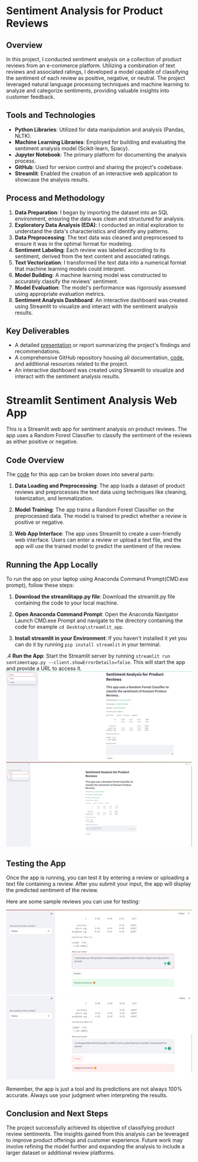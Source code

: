 # Sentiment Analysis for Product Reviews

## Overview
In this project, I conducted sentiment analysis on a collection of product reviews from an e-commerce platform. Utilizing a combination of text reviews and associated ratings, I developed a model capable of classifying the sentiment of each review as positive, negative, or neutral. The project leveraged natural language processing techniques and machine learning to analyze and categorize sentiments, providing valuable insights into customer feedback.

## Tools and Technologies
- **Python Libraries**: Utilized for data manipulation and analysis (Pandas, NLTK).
- **Machine Learning Libraries**: Employed for building and evaluating the sentiment analysis model (Scikit-learn, Spacy).
- **Jupyter Notebook**: The primary platform for documenting the analysis process.
- **GitHub**: Used for version control and sharing the project's codebase.
- **Streamlit**: Enabled the creation of an interactive web application to showcase the analysis results.

## Process and Methodology
1. **Data Preparation**: I began by importing the dataset into an SQL environment, ensuring the data was clean and structured for analysis.
2. **Exploratory Data Analysis (EDA)**: I conducted an initial exploration to understand the data's characteristics and identify any patterns.
3. **Data Preprocessing**: The text data was cleaned and preprocessed to ensure it was in the optimal format for modeling.
4. **Sentiment Labeling**: Each review was labeled according to its sentiment, derived from the text content and associated ratings.
5. **Text Vectorization**: I transformed the text data into a numerical format that machine learning models could interpret.
6. **Model Building**: A machine learning model was constructed to accurately classify the reviews' sentiment.
7. **Model Evaluation**: The model's performance was rigorously assessed using appropriate evaluation metrics.
8. **Sentiment Analysis Dashboard**: An interactive dashboard was created using Streamlit to visualize and interact with the sentiment analysis results.

## Key Deliverables
- A detailed [presentation]() or report summarizing the project's findings and recommendations.
- A comprehensive GitHub repository housing all documentation, [code](), and additional resources related to the project.
- An interactive dashboard was created using Streamlit to visualize and interact with the sentiment analysis results.

# Streamlit Sentiment Analysis Web App

This is a Streamlit web app for sentiment analysis on product reviews. The app uses a Random Forest Classifier to classify the sentiment of the reviews as either positive or negative.

## Code Overview

The [code](https://github.com/Annet-Chebukati/Flit_inc_Apprenticeship/blob/master/DataScienceandAIprojects/Sentiment_Analysis_for_Product_Reviews/sentimentapp.py) for this app can be broken down into several parts:

1. **Data Loading and Preprocessing**: The app loads a dataset of product reviews and preprocesses the text data using techniques like cleaning, tokenization, and lemmatization.

2. **Model Training**: The app trains a Random Forest Classifier on the preprocessed data. The model is trained to predict whether a review is positive or negative.

3. **Web App Interface**: The app uses Streamlit to create a user-friendly web interface. Users can enter a review or upload a text file, and the app will use the trained model to predict the sentiment of the review.

## Running the App Locally

To run the app on your laptop using Anaconda Command Prompt(CMD.exe prompt), follow these steps:

1. **Download the streamlitapp.py file**: Download the streamlit.py file containing the code to your local machine.

2. **Open Anaconda Command Prompt**: Open the Anaconda Navigator Launch CMD.exe Prompt and navigate to the directory containing the code for example `cd Desktop\streamlit_app`.

3. **Install streamlit in your Environment**: If you haven't installed it yet you can do it by running `pip install streamlit` in your terminal.

.4 **Run the App**: Start the Streamlit server by running `streamlit run sentimentapp.py --client.showErrorDetails=false`. This will start the app and provide a URL to access it.
![App online view](https://github.com/Annet-Chebukati/Flit_inc_Apprenticeship/blob/master/DataScienceandAIprojects/Sentiment_Analysis_for_Product_Reviews/Image3.png)
![App TXT file view](https://github.com/Annet-Chebukati/Flit_inc_Apprenticeship/blob/master/DataScienceandAIprojects/Sentiment_Analysis_for_Product_Reviews/Image2.png)

## Testing the App

Once the app is running, you can test it by entering a review or uploading a text file containing a review. After you submit your input, the app will display the predicted sentiment of the review.

Here are some sample reviews you can use for testing:

![Positive Review](https://github.com/Annet-Chebukati/Flit_inc_Apprenticeship/blob/master/DataScienceandAIprojects/Sentiment_Analysis_for_Product_Reviews/Image1.png)
![Negative Review](https://github.com/Annet-Chebukati/Flit_inc_Apprenticeship/blob/master/DataScienceandAIprojects/Sentiment_Analysis_for_Product_Reviews/Image4.png)

Remember, the app is just a tool and its predictions are not always 100% accurate. Always use your judgment when interpreting the results.


## Conclusion and Next Steps
The project successfully achieved its objective of classifying product review sentiments. The insights gained from this analysis can be leveraged to improve product offerings and customer experience. Future work may involve refining the model further and expanding the analysis to include a larger dataset or additional review platforms.

